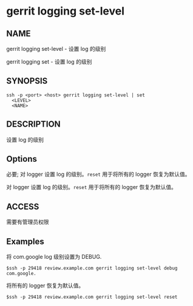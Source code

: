# gerrit logging set-level

## NAME
gerrit logging set-level - 设置 log 的级别

gerrit logging set - 设置 log 的级别

## SYNOPSIS
```
ssh -p <port> <host> gerrit logging set-level | set
  <LEVEL>
  <NAME>
```

## DESCRIPTION
设置 log 的级别

## Options
**<LEVEL>**
  必要; 对 logger 设置 log 的级别。`reset` 用于将所有的 logger 恢复为默认值。

**<NAME>**
  对 logger 设置 log 的级别。`reset` 用于将所有的 logger 恢复为默认值。

## ACCESS
需要有管理员权限

## Examples

将 com.google log 级别设置为 DEBUG.
```
$ssh -p 29418 review.example.com gerrit logging set-level debug com.google.
```

将所有的 logger 恢复为默认值。
```
$ssh -p 29418 review.example.com gerrit logging set-level reset
```

